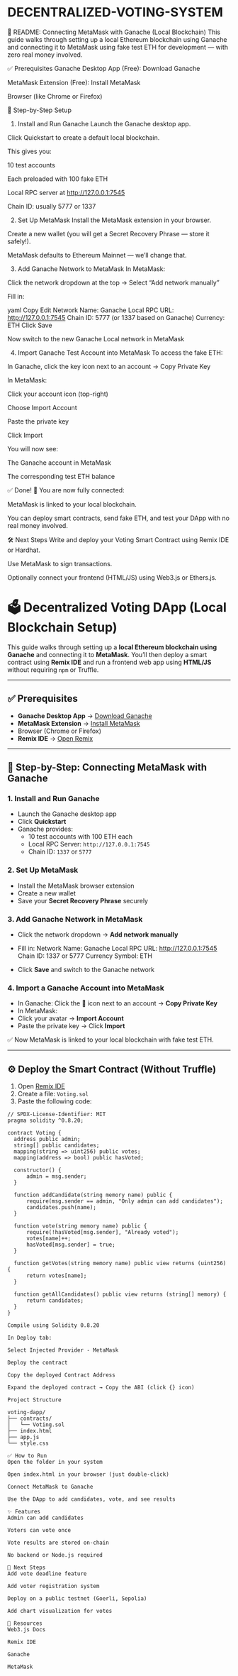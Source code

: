 # DECENTRALIZED-VOTING-SYSTEM

🧾 README: Connecting MetaMask with Ganache (Local Blockchain)
This guide walks through setting up a local Ethereum blockchain using Ganache and connecting it to MetaMask using fake test ETH for development — with zero real money involved.

✅ Prerequisites
Ganache Desktop App (Free): Download Ganache

MetaMask Extension (Free): Install MetaMask

Browser (like Chrome or Firefox)

🔧 Step-by-Step Setup
1. Install and Run Ganache
Launch the Ganache desktop app.

Click Quickstart to create a default local blockchain.

This gives you:

10 test accounts

Each preloaded with 100 fake ETH

Local RPC server at http://127.0.0.1:7545

Chain ID: usually 5777 or 1337

2. Set Up MetaMask
Install the MetaMask extension in your browser.

Create a new wallet (you will get a Secret Recovery Phrase — store it safely!).

MetaMask defaults to Ethereum Mainnet — we’ll change that.

3. Add Ganache Network to MetaMask
In MetaMask:

Click the network dropdown at the top → Select “Add network manually”

Fill in:

yaml
Copy
Edit
Network Name: Ganache Local
RPC URL:      http://127.0.0.1:7545
Chain ID:     5777  (or 1337 based on Ganache)
Currency:     ETH
Click Save

Now switch to the new Ganache Local network in MetaMask

4. Import Ganache Test Account into MetaMask
To access the fake ETH:

In Ganache, click the key icon next to an account → Copy Private Key

In MetaMask:

Click your account icon (top-right)

Choose Import Account

Paste the private key

Click Import

You will now see:

The Ganache account in MetaMask

The corresponding test ETH balance

✅ Done! 🎉
You are now fully connected:

MetaMask is linked to your local blockchain.

You can deploy smart contracts, send fake ETH, and test your DApp with no real money involved.

🛠 Next Steps
Write and deploy your Voting Smart Contract using Remix IDE or Hardhat.

Use MetaMask to sign transactions.

Optionally connect your frontend (HTML/JS) using Web3.js or Ethers.js.


# 🗳️ Decentralized Voting DApp (Local Blockchain Setup)

This guide walks through setting up a **local Ethereum blockchain using Ganache** and connecting it to **MetaMask**. You’ll then deploy a smart contract using **Remix IDE** and run a frontend web app using **HTML/JS** without requiring `npm` or Truffle.

---

## ✅ Prerequisites

- **Ganache Desktop App** → [Download Ganache](https://trufflesuite.com/ganache/)
- **MetaMask Extension** → [Install MetaMask](https://metamask.io/)
- Browser (Chrome or Firefox)
- **Remix IDE** → [Open Remix](https://remix.ethereum.org)

---

## 🔧 Step-by-Step: Connecting MetaMask with Ganache

### 1. Install and Run Ganache
- Launch the Ganache desktop app
- Click **Quickstart**
- Ganache provides:
  - 10 test accounts with 100 ETH each
  - Local RPC Server: `http://127.0.0.1:7545`
  - Chain ID: `1337` or `5777`

### 2. Set Up MetaMask
- Install the MetaMask browser extension
- Create a new wallet
- Save your **Secret Recovery Phrase** securely

### 3. Add Ganache Network in MetaMask
- Click the network dropdown → **Add network manually**
- Fill in:
Network Name: Ganache Local
RPC URL: http://127.0.0.1:7545
Chain ID: 1337 or 5777
Currency Symbol: ETH

- Click **Save** and switch to the Ganache network

### 4. Import a Ganache Account into MetaMask
- In Ganache: Click the 🔑 icon next to an account → **Copy Private Key**
- In MetaMask:
- Click your avatar → **Import Account**
- Paste the private key → Click **Import**

✅ Now MetaMask is linked to your local blockchain with fake test ETH.

---

## ⚙️ Deploy the Smart Contract (Without Truffle)

1. Open [Remix IDE](https://remix.ethereum.org)
2. Create a file: `Voting.sol`
3. Paste the following code:

```solidity
// SPDX-License-Identifier: MIT
pragma solidity ^0.8.20;

contract Voting {
  address public admin;
  string[] public candidates;
  mapping(string => uint256) public votes;
  mapping(address => bool) public hasVoted;

  constructor() {
      admin = msg.sender;
  }

  function addCandidate(string memory name) public {
      require(msg.sender == admin, "Only admin can add candidates");
      candidates.push(name);
  }

  function vote(string memory name) public {
      require(!hasVoted[msg.sender], "Already voted");
      votes[name]++;
      hasVoted[msg.sender] = true;
  }

  function getVotes(string memory name) public view returns (uint256) {
      return votes[name];
  }

  function getAllCandidates() public view returns (string[] memory) {
      return candidates;
  }
}

Compile using Solidity 0.8.20

In Deploy tab:

Select Injected Provider - MetaMask

Deploy the contract

Copy the deployed Contract Address

Expand the deployed contract → Copy the ABI (click {} icon)

Project Structure

voting-dapp/
├── contracts/
│   └── Voting.sol
├── index.html
├── app.js
└── style.css

✅ How to Run
Open the folder in your system

Open index.html in your browser (just double-click)

Connect MetaMask to Ganache

Use the DApp to add candidates, vote, and see results

✨ Features
Admin can add candidates

Voters can vote once

Vote results are stored on-chain

No backend or Node.js required

🧠 Next Steps
Add vote deadline feature

Add voter registration system

Deploy on a public testnet (Goerli, Sepolia)

Add chart visualization for votes

🔗 Resources
Web3.js Docs

Remix IDE

Ganache

MetaMask

